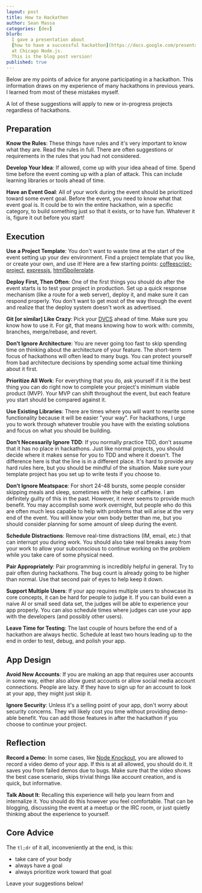 ```yaml
---
layout: post
title: How to Hackathon
author: Sean Massa
categories: [dev]
blurb:
  I gave a presentation about
  [how to have a successful hackathon](https://docs.google.com/presentation/d/1s5OHHfzlmzhXp7hthjjHD7fREj2xavI3MZ6c9Q9D0aE/edit?usp=sharing)
  at Chicago Node.js.
  This is the blog post version!
published: true
---
```


Below are my points of advice for anyone participating in a hackathon.
This information draws on my experience
of many hackathons in previous years.
I learned from most of these mistakes myself.

A lot of these suggestions will apply to new or in-progress projects
regardless of hackathons.


## Preparation

**Know the Rules**:
These things have rules
and it's very important to know what they are.
Read the rules in full.
There are often suggestions or requirements in the rules
that you had not considered.

**Develop Your Idea**:
If allowed, come up with your idea ahead of time.
Spend time before the event coming up with a plan of attack.
This can include learning libraries or tools ahead of time.

**Have an Event Goal**:
All of your work during the event should be prioritized toward some event goal.
Before the event, you need to know what that event goal is.
It could be to win the entire hackathon,
win a specific category,
to build something just so that it exists,
or to have fun.
Whatever it is, figure it out before you start!


## Execution

**Use a Project Template**:
You don't want to waste time at the start of the event setting up your dev environment.
Find a project template that you like, or create your own, and use it!
Here are a few starting points:
[coffeescript-project](https://github.com/michaelficarra/coffeescript-project),
[expressjs](http://expressjs.com/guide.html#executable),
[html5boilerplate](http://html5boilerplate.com).

**Deploy First, Then Often**:
One of the first things you should do after the event starts
is to test your project in production.
Set up a quick response mechanism (like a route for a web server),
deploy it, and make sure it can respond properly.
You don't want to get most of the way through the event
and realize that the deploy system doesn't work as advertised.

**Git [or similar] Like Crazy**:
Pick your [DVCS](http://en.wikipedia.org/wiki/Distributed_revision_control)
ahead of time.
Make sure you know how to use it.
For git, that means knowing how to work with: commits, branches, merge/rebase, and revert.

**Don’t Ignore Architecture**:
You are never going too fast to skip spending time
on thinking about the architecture of your feature.
The short-term focus of hackathons will often lead to many bugs.
You can protect yourself from bad architecture decisions
by spending some actual time thinking about it first.

**Prioritize All Work**:
For everything that you do,
ask yourself if it is the best thing you can do right now
to complete your project's minimum viable product (MVP).
Your MVP can shift throughout the event,
but each feature you start should be compared against it.

**Use Existing Libraries**:
There are times where you will want to rewrite some functionality
because it will be easier "your way".
For hackathons, I urge you to work through
whatever trouble you have with the existing solutions
and focus on what you should be building.

**Don’t Necessarily Ignore TDD**:
If you normally practice TDD,
don't assume that it has no place in hackathons.
Just like normal projects,
you should decide where it makes sense
for you to TDD and where it doesn't.
The difference here is that the line is in a different place.
It's hard to provide any hard rules here,
but you should be mindful of the situation.
Make sure your template project has you
set up to write tests if you choose to.

**Don’t Ignore Meatspace**:
For short 24-48 bursts,
some people consider skipping meals and sleep,
sometimes with the help of caffeine.
I am definitely guilty of this in the past.
However, it never seems to provide much benefit.
You may accomplish some work overnight,
but people who do this are often much less capable
to help with problems that will arise at the very end of the event.
You will know your own body better than me,
but you should consider planning for
some amount of sleep during the event.

**Schedule Distractions**:
Remove real-time distractions (IM, email, etc.)
that can interrupt you during work.
You should also take real breaks away from your work
to allow your subconscious to continue working on the problem
while you take care of some physical need.

**Pair Appropriately**:
Pair programming is incredibly helpful in general.
Try to pair often during hackathons.
The bug count is already going to be higher than normal.
Use that second pair of eyes to help keep it down.

**Support Multiple Users**:
If your app requires multiple users to showcase its core concepts,
it can be hard for people to judge it.
If you can build even a naive AI or small seed data set,
the judges will be able to experience your app properly.
You can also schedule times where judges can use your app
with the developers (and possibly other users).

**Leave Time for Testing**:
The last couple of hours before the end of a hackathon are always hectic.
Schedule at least two hours leading up to the end
in order to test, debug, and polish your app.


## App Design

**Avoid New Accounts**:
If you are making an app that requires user accounts in some way,
either also allow guest accounts or
allow social media account connections.
People are lazy.
If they have to sign up for an account to look at your app,
they might just skip it.

**Ignore Security**:
Unless it's a selling point of your app,
don't worry about security concerns.
They will likely cost you time without providing demo-able benefit.
You can add those features in after the hackathon
if you choose to continue your project.


## Reflection

**Record a Demo**:
In some cases, like [Node Knockout](http://nodeknockout.com/),
you are allowed to record a video demo of your app.
If this is at all allowed, you should do it.
It saves you from failed demos due to bugs.
Make sure that the video shows the best case scenario,
skips trivial things like account creation,
and is quick, but informative.

**Talk About It**:
Recalling this experience will help you
learn from and internalize it.
You should do this however you feel comfortable.
That can be blogging,
discussing the event at a meetup or the IRC room,
or just quietly thinking about the experience to yourself.


## Core Advice

The `tl;dr` of it all, inconveniently at the end, is this:

* take care of your body
* always have a goal
* always prioritize work toward that goal

Leave your suggestions below!
